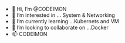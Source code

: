 - 👋 Hi, I’m @CODEIMON
- 👀 I’m interested in ... System & Networking
- 🌱 I’m currently learning ...Kubernets and VM
- 💞️ I’m looking to collaborate on ...Docker
- 📫 CODEIMON

<!---
CODEIMON/CODEIMON is a ✨ special ✨ repository because its `README.md` (this file) appears on your GitHub profile.
You can click the Preview link to take a look at your changes.
--->
